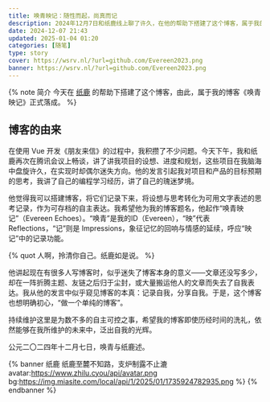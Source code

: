 ```yaml
---
title: 唤青映记：随性而起，尚真而记
description: 2024年12月7日和纸鹿线上聊了许久，在他的帮助下搭建了这个博客，属于我的博客《唤青映记》正式落成。
date: 2024-12-07 21:43
updated: 2025-01-04 01:20
categories: [随笔]
type: story
cover: https://wsrv.nl/?url=github.com/Evereen2023.png
banner: https://wsrv.nl/?url=github.com/Evereen2023.png
---
```


{% note 简介 今天在 [纸鹿](https://blog.zhilu.cyou/ "博客：纸鹿摸鱼处") 的帮助下搭建了这个博客，由此，属于我的博客《唤青映记》正式落成。 %}

## 博客的由来

在使用 Vue 开发《朋友来信》的过程中，我积攒了不少问题。今天下午，我和纸鹿再次在腾讯会议上畅谈，讲了讲我项目的设想、进度和规划，这些项目在我脑海中盘旋许久，在实现时却偶尔迷失方向。他的发言引起我对项目和产品的目标预期的思考，我讲了自己的编程学习经历，讲了自己的瑰迷梦境。

他觉得我可以搭建博客，将它们记录下来，将设想与思考转化为可用文字表述的思考记录，作为可存档的自主表达。我希望他为我的博客题名，他起作“唤青映记”（Evereen Echoes）。“唤青”是我的ID（Evereen），“映”代表 Reflections，“记”则是 Impressions，象征记忆的回响与情感的延续，呼应“映记”中的记录功能。

{% quot 人啊，拎清你自己。纸鹿如是说。 %}

他讲起现在有很多人写博客时，似乎迷失了博客本身的意义——文章还没写多少，却在一阵折腾主题、友链之后归于尘封，或大量搬运他人的文章而失去了自我表达。我从他的发言中似乎窥见博客的本真：记录自我，分享自我。于是，这个博客也想明确初心，“做一个单纯的博客”。

持续维护这里是为数不多的自主可控之事，希望我的博客即使历经时间的洗礼，依然能够在我所维护的未来中，泛出自我的光辉。

公元二〇二四年十二月七日，唤青与纸鹿述。

{% banner 纸鹿 纸鹿至麓不知路，支炉制露不止漉 avatar:https://www.zhilu.cyou/api/avatar.png bg:https://img.miasite.com/local/api/1/2025/01/1735924782935.png %}
{% endbanner %}